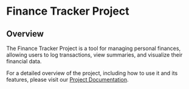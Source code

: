 # Finance Tracker Project

## Overview

The Finance Tracker Project is a tool for managing personal finances, allowing users to log transactions, view summaries, and visualize their financial data.

For a detailed overview of the project, including how to use it and its features, please visit our [Project Documentation](https://github.com/Abidjahan1/finance-tracker/blob/main/finance_tracker.html).

